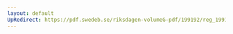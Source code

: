 ```yaml
---
layout: default
UpRedirect: https://pdf.swedeb.se/riksdagen-volumeG-pdf/199192/reg_199192/reg_199192_0101.pdf
---
```

